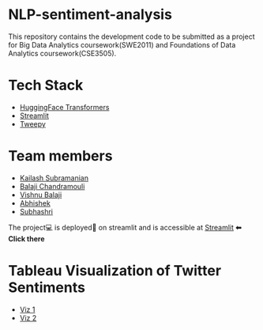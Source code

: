 # NLP-sentiment-analysis

This repository contains the development code to be submitted as a project for Big Data Analytics coursework(SWE2011) and Foundations of Data Analytics coursework(CSE3505).

# Tech Stack
<ul>
  <li> <a href="https://huggingface.co/"> HuggingFace Transformers </a> </li>
  <li> <a href="https://streamlit.io/"> Streamlit </a> </li>
  <li> <a href="https://www.tweepy.org/"> Tweepy </a> </li>
</ul>

# Team members
<ul>
  <li> <a href="https://github.com/kai-subramanian">  Kailash Subramanian </a> </li>
  <li> <a href="https://github.com/balajiramanan7">  Balaji Chandramouli </a> </li>
  <li> <a href="https://github.com/vishnubalaji">  Vishnu Balaji </a> </li>
  <li> <a href="https://github.com/AbhishekHari29">  Abhishek </a> </li>
  <li> <a href="https://github.com/">  Subhashri </a> </li>
</ul>

The project💻 is deployed🚀 on streamlit and is accessible at <a href="https://share.streamlit.io/vishnubalaji/nlp-sentiment-analysis/main/bert_sentiment.py">Streamlit</a> **⬅ Click there**

# Tableau Visualization of Twitter Sentiments

<ul>
  <li> <a href="https://public.tableau.com/app/profile/kailash7930/viz/Twitter_Sentiment_Analysis_16384551406210/TweetsbyUser">  Viz 1 </a> </li>
  <li> <a href="https://public.tableau.com/app/profile/kailash7930/viz/Twitter_Sentiment_Analysis_16384551406210/Sheet12">  Viz 2 </a> </li>
</ul>
